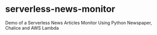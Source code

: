 # serverless-news-monitor
Demo of a Serverless News Articles Monitor Using Python Newspaper, Chalice and AWS Lambda
